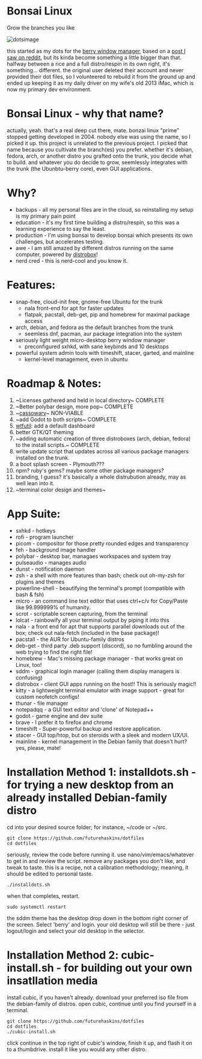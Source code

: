 # Bonsai Linux
Grow the branches you like

![dotsimage](![image](https://user-images.githubusercontent.com/43792895/190839329-15411ad2-3722-4f8d-8f8a-3fb2214e5f93.png)
)

this started as my dots for the [berry window manager](https://github.com/JLErvin/berry), based on a [post I saw on reddit](https://www.reddit.com/r/unixporn/comments/vcphbh/berry_pine/), but its kinda become something a little bigger than that. halfway between a rice and a full distro/respin in its own right, it's something... different. the original user deleted their account and never provided their dot files, so I volunteered to rebuild it from the ground up and ended up keeping it as my daily driver on my wife's old 2013 iMac, which is now my primary dev environment.

# Bonsai Linux - why that name?
actually, yeah. that's a real deep cut there, mate. bonzai linux "prime" stopped getting developed in 2004. nobody else was using the name, so I picked it up. this project is unrelated to the previous project. I picked that name because you cultivate the branch(es) you prefer. whether it's debian, fedora, arch, or another distro you grafted onto the trunk, you decide what to build. and whatever you do decide to grow, seemlessly integrates with the trunk (the Ubunbtu-berry core), even GUI applications.

# Why?
 - backups - all my personal files are in the cloud, so reinstalling my setup is my primary pain point 
 - education - it's my first time building a distro/respin, so this was a learning experience to say the least.
 - production - I'm using bonsai to develop bonsai which presents its own challenges, but accelerates testing.
 - awe - I am still amazed by different distros running on the same computer, powered by [distrobox](https://github.com/89luca89/distrobox)!
 - nerd cred - this is nerd-cool and you know it.

# Features:
 - snap-free, cloud-init free, gnome-free Ubuntu for the trunk
   - nala front-end for apt for faster updates
   - flatpak, pacstall, deb-get, pip and homebrew for maximal package access
 - arch, debian, and fedora as the default branches from the trunk
   - seemless dnf, pacman, aur package integration into the system
 - seriously light weight micro-desktop berry window manager
   - preconfigured sxhkd, with sane keybinds and 10 desktops
 - powerful system admin tools with timeshift, stacer, garted, and mainline
   - kernel-level management, even in ubuntu
 
# Roadmap & Notes:
 1.  ~Licenses gathered and held in local directory~ COMPLETE
 2.  ~Better polybar design, more pop~ COMPLETE
 3.  ~[cassowary](https://github.com/casualsnek/cassowary)~ NON-VIABLE
 4.  ~add Godot to both scripts~ COMPLETE
 5.  [wtfutil](https://github.com/wtfutil/wtf): add a default dashboard
 6.  better GTK/QT theming
 7.  ~adding automatic creation of three distroboxes (arch, debian, fedora) to the install scripts.~ COMPLETE
 8.  write update script that updates across all various package managers installed on the trunk.
 9.  a boot splash screen - Plymouth???
 10. npm? ruby's gems? maybe some other package managers?
 11. branding, I guess? it's basically a whole distrubution already, may as well lean into it.
 12. ~terminal color design and themes~

# App Suite:
 - sxhkd - hotkeys
 - rofi - program launcher
 - picom - compositor for those pretty rounded edges and transparency
 - feh - background image handler
 - polybar - desktop bar, managaes workspaces and system tray
 - pulseaudio - manages audio
 - dunst - notification daemon
 - zsh - a shell with more features than bash; check out oh-my-zsh for plugins and themes
 - powerline-shell - beautifying the terminal's prompt (compatible with bash & fsh)
 - micro - an command line text editor that uses ctrl+c/v for Copy/Paste like 99.999999% of humanity.
 - scrot - scriptable screen capturing, from the terminal
 - lolcat - rainbowify all your terminal output by piping it into this
 - nala - a front end for apt that supports parallel downloads out of the box; check out nala-fetch (included in the base package)!
 - pacstall - the AUR for Ubuntu-family distros
 - deb-get - third party .deb support (discord), so no fumbling around the web trying to find the right file!
 - homebrew - Mac's missing package manager - that works great on Linux, too!
 - sddm - graphical login manager (calling them display managers is confusing)
 - distrobox - client GUI apps running on the host!! This is seriously magic!!
 - kitty - a lightweight terminal emulator with image support - great for custom neofetch configs!
 - thunar - file manager
 - notepadqq - a GUI text editor and 'clone' of Notepad++
 - godot - game engine and dev suite
 - brave  - I prefer it to firefox and chrome
 - timeshift - Super-powerful backup and restore application.
 - stacer - GUI top/htop, but on steroids with a sleek and modern UX/UI.
 - mainline - kernel management in the Debian family that doesn't hurt? yes, please, mate!

# Installation Method 1: installdots.sh - for trying a new desktop from an already installed Debian-family distro
cd into your desired source folder; for instance, ~/code or ~/src. 

```
git clone https://github.com/futurehaskins/dotfiles
cd dotfiles
```
seriously, review the code before running it. use nano/vim/emacs/whatever to get in and review the script. remove any packages you don't like, and tweak to taste. this is a recipe, not a calibration methodology; meaning, it should be edited to personal taste.
```
./installdots.sh
```
when that completes, restart.
```
sudo systemctl restart
```
the sddm theme has the desktop drop down in the bottom right corner of the screen. Select 'berry' and login. your old desktop will still be there - just logout/login and select your old desktop in the selector.

# Installation Method 2: cubic-install.sh - for building out your own insatllation media
install cubic, if you haven't already.
download your preferred iso file from the debian-family of distros.
open cubic, continue until you find yourself in a terminal.
```
git clone https://github.com/futurehaskins/dotfiles
cd dotfiles
./cubic-install.sh
```
click continue in the top right of cubic's window, finish it up, and flash it on to a thumbdrive. install it like you would any other distro.

